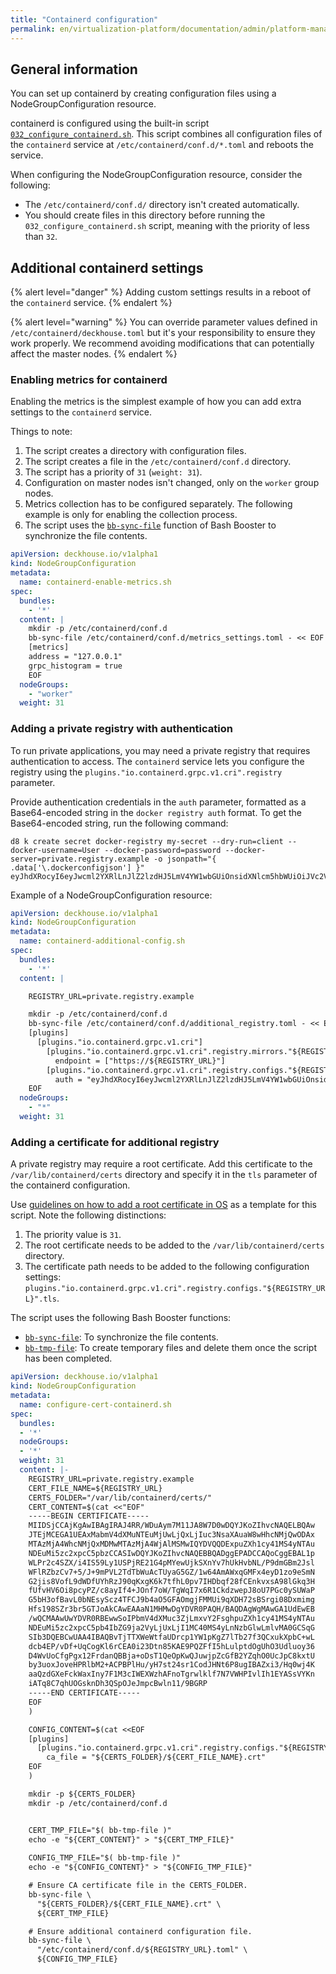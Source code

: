 ```yaml
---
title: "Containerd configuration"
permalink: en/virtualization-platform/documentation/admin/platform-management/node-management/containerd.html
---
```


## General information

You can set up containerd by creating configuration files using a NodeGroupConfiguration resource.

containerd is configured using the built-in script [`032_configure_containerd.sh`](https://github.com/deckhouse/deckhouse/blob/main/candi/bashible/common-steps/all/032_configure_containerd.sh.tpl).
This script combines all configuration files of the `containerd` service at `/etc/containerd/conf.d/*.toml`
and reboots the service.

When configuring the NodeGroupConfiguration resource, consider the following:

- The `/etc/containerd/conf.d/` directory isn't created automatically.
- You should create files in this directory before running the `032_configure_containerd.sh` script,
  meaning with the priority of less than `32`.

## Additional containerd settings

{% alert level="danger" %}
Adding custom settings results in a reboot of the `containerd` service.
{% endalert %}

{% alert level="warning" %}
You can override parameter values defined in `/etc/containerd/deckhouse.toml`
but it's your responsibility to ensure they work properly.
We recommend avoiding modifications that can potentially affect the master nodes.
{% endalert %}

### Enabling metrics for containerd

Enabling the metrics is the simplest example of how you can add extra settings to the `containerd` service.

Things to note:

1. The script creates a directory with configuration files.
1. The script creates a file in the `/etc/containerd/conf.d` directory.
1. The script has a priority of `31` (`weight: 31`).
1. Configuration on master nodes isn't changed, only on the `worker` group nodes.
1. Metrics collection has to be configured separately. The following example is only for enabling the collection process.
1. The script uses the [`bb-sync-file`](http://www.bashbooster.net/#sync) function of Bash Booster to synchronize the file contents.

```yaml
apiVersion: deckhouse.io/v1alpha1
kind: NodeGroupConfiguration
metadata:
  name: containerd-enable-metrics.sh
spec:
  bundles:
    - '*'
  content: |
    mkdir -p /etc/containerd/conf.d
    bb-sync-file /etc/containerd/conf.d/metrics_settings.toml - << EOF
    [metrics]
    address = "127.0.0.1"
    grpc_histogram = true
    EOF
  nodeGroups:
    - "worker"
  weight: 31
```

### Adding a private registry with authentication

To run private applications, you may need a private registry that requires authentication to access.
The `containerd` service lets you configure the registry using the `plugins."io.containerd.grpc.v1.cri".registry` parameter.

Provide authentication credentials in the `auth` parameter,
formatted as a Base64-encoded string in the `docker registry auth` format.
To get the Base64-encoded string, run the following command:

```shell
d8 k create secret docker-registry my-secret --dry-run=client --docker-username=User --docker-password=password --docker-server=private.registry.example -o jsonpath="{ .data['\.dockerconfigjson'] }"
eyJhdXRocyI6eyJwcml2YXRlLnJlZ2lzdHJ5LmV4YW1wbGUiOnsidXNlcm5hbWUiOiJVc2VyIiwicGFzc3dvcmQiOiJwYXNzd29yZCIsImF1dGgiOiJWWE5sY2pwd1lYTnpkMjl5WkE9PSJ9fX0=
```

Example of a NodeGroupConfiguration resource:

```yaml
apiVersion: deckhouse.io/v1alpha1
kind: NodeGroupConfiguration
metadata:
  name: containerd-additional-config.sh
spec:
  bundles:
    - '*'
  content: |

    REGISTRY_URL=private.registry.example

    mkdir -p /etc/containerd/conf.d
    bb-sync-file /etc/containerd/conf.d/additional_registry.toml - << EOF
    [plugins]
      [plugins."io.containerd.grpc.v1.cri"]
        [plugins."io.containerd.grpc.v1.cri".registry.mirrors."${REGISTRY_URL}"]
          endpoint = ["https://${REGISTRY_URL}"]
        [plugins."io.containerd.grpc.v1.cri".registry.configs."${REGISTRY_URL}".auth]
          auth = "eyJhdXRocyI6eyJwcml2YXRlLnJlZ2lzdHJ5LmV4YW1wbGUiOnsidXNlcm5hbWUiOiJVc2VyIiwicGFzc3dvcmQiOiJwYXNzd29yZCIsImF1dGgiOiJWWE5sY2pwd1lYTnpkMjl5WkE9PSJ9fX0="
    EOF
  nodeGroups:
    - "*"
  weight: 31
```

### Adding a certificate for additional registry

<span id="ca-certificate-for-additional-registry"></span>

A private registry may require a root certificate.
Add this certificate to the `/var/lib/containerd/certs` directory
and specify it in the `tls` parameter of the containerd configuration.

Use [guidelines on how to add a root certificate in OS](os.html#adding-ca-certificate) as a template for this script.
Note the following distinctions:

1. The priority value is `31`.
2. The root certificate needs to be added to the `/var/lib/containerd/certs` directory.
3. The certificate path needs to be added to the following configuration settings: `plugins."io.containerd.grpc.v1.cri".registry.configs."${REGISTRY_URL}".tls`.

The script uses the following Bash Booster functions:

- [`bb-sync-file`](http://www.bashbooster.net/#sync): To synchronize the file contents.
- [`bb-tmp-file`](http://www.bashbooster.net/#tmp): To create temporary files and delete them once the script has been completed.

```yaml
apiVersion: deckhouse.io/v1alpha1
kind: NodeGroupConfiguration
metadata:
  name: configure-cert-containerd.sh
spec:
  bundles:
  - '*'
  nodeGroups:
  - '*'
  weight: 31
  content: |-
    REGISTRY_URL=private.registry.example
    CERT_FILE_NAME=${REGISTRY_URL}
    CERTS_FOLDER="/var/lib/containerd/certs/"
    CERT_CONTENT=$(cat <<"EOF"
    -----BEGIN CERTIFICATE-----
    MIIDSjCCAjKgAwIBAgIRAJ4RR/WDuAym7M11JA8W7D0wDQYJKoZIhvcNAQELBQAw
    JTEjMCEGA1UEAxMabmV4dXMuNTEuMjUwLjQxLjIuc3NsaXAuaW8wHhcNMjQwODAx
    MTAzMjA4WhcNMjQxMDMwMTAzMjA4WjAlMSMwIQYDVQQDExpuZXh1cy41MS4yNTAu
    NDEuMi5zc2xpcC5pbzCCASIwDQYJKoZIhvcNAQEBBQADggEPADCCAQoCggEBAL1p
    WLPr2c4SZX/i4IS59Ly1USPjRE21G4pMYewUjkSXnYv7hUkHvbNL/P9dmGBm2Jsl
    WFlRZbzCv7+5/J+9mPVL2TdTbWuAcTUyaG5GZ/1w64AmAWxqGMFx4eyD1zo9eSmN
    G2jis8VofL9dWDfUYhRzJ90qKxgK6k7tfhL0pv7IHDbqf28fCEnkvxsA98lGkq3H
    fUfvHV6Oi8pcyPZ/c8ayIf4+JOnf7oW/TgWqI7x6R1CkdzwepJ8oU7PGc0ySUWaP
    G5bH3ofBavL0bNEsyScz4TFCJ9b4aO5GFAOmgjFMMUi9qXDH72sBSrgi08Dxmimg
    Hfs198SZr3br5GTJoAkCAwEAAaN1MHMwDgYDVR0PAQH/BAQDAgWgMAwGA1UdEwEB
    /wQCMAAwUwYDVR0RBEwwSoIPbmV4dXMuc3ZjLmxvY2FsghpuZXh1cy41MS4yNTAu
    NDEuMi5zc2xpcC5pb4IbZG9ja2VyLjUxLjI1MC40MS4yLnNzbGlwLmlvMA0GCSqG
    SIb3DQEBCwUAA4IBAQBvTjTTXWeWtfaUDrcp1YW1pKgZ7lTb27f3QCxukXpbC+wL
    dcb4EP/vDf+UqCogKl6rCEA0i23Dtn85KAE9PQZFfI5hLulptdOgUhO3Udluoy36
    D4WvUoCfgPgx12FrdanQBBja+oDsT1QeOpKwQJuwjpZcGfB2YZqhO0UcJpC8kxtU
    by3uoxJoveHPRlbM2+ACPBPlHu/yH7st24sr1CodJHNt6P8ugIBAZxi3/Hq0wj4K
    aaQzdGXeFckWaxIny7F1M3cIWEXWzhAFnoTgrwlklf7N7VWHPIvlIh1EYASsVYKn
    iATq8C7qhUOGsknDh3QSpOJeJmpcBwln11/9BGRP
    -----END CERTIFICATE-----
    EOF
    )

    CONFIG_CONTENT=$(cat <<EOF
    [plugins]
      [plugins."io.containerd.grpc.v1.cri".registry.configs."${REGISTRY_URL}".tls]
        ca_file = "${CERTS_FOLDER}/${CERT_FILE_NAME}.crt"
    EOF
    )

    mkdir -p ${CERTS_FOLDER}
    mkdir -p /etc/containerd/conf.d


    CERT_TMP_FILE="$( bb-tmp-file )"
    echo -e "${CERT_CONTENT}" > "${CERT_TMP_FILE}"  
    
    CONFIG_TMP_FILE="$( bb-tmp-file )"
    echo -e "${CONFIG_CONTENT}" > "${CONFIG_TMP_FILE}"  

    # Ensure CA certificate file in the CERTS_FOLDER.
    bb-sync-file \
      "${CERTS_FOLDER}/${CERT_FILE_NAME}.crt" \
      ${CERT_TMP_FILE} 

    # Ensure additional containerd configuration file.
    bb-sync-file \
      "/etc/containerd/conf.d/${REGISTRY_URL}.toml" \
      ${CONFIG_TMP_FILE}
```
